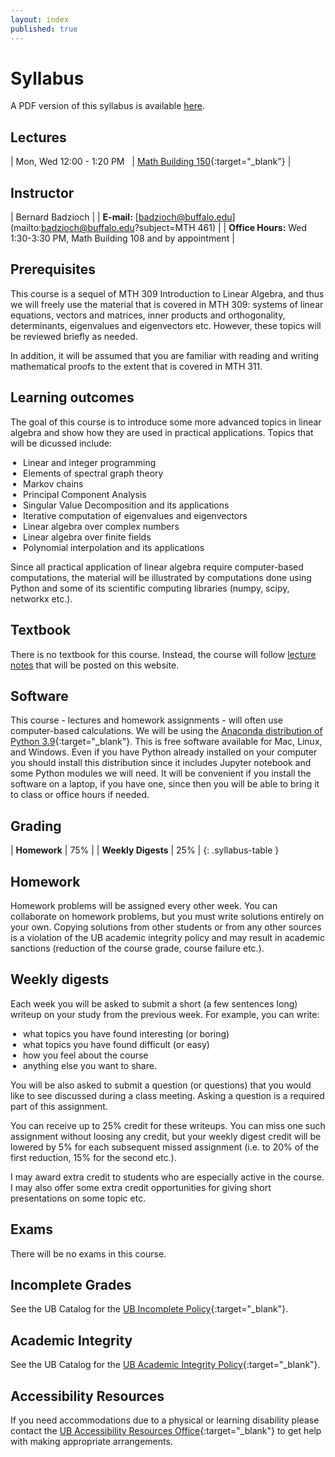 ```yaml
---
layout: index
published: true
---
```


<style>
table.syllabus-table td{
  padding-right: 10px;
  padding-left: 5px;

}

table.syllabus-table tr:hover {
  background-color: rgb(255, 255, 255);
}

ul {
  padding-left: 20px;
}
</style>


# Syllabus

A PDF version of this syllabus is available <a href="/assets/syllabus.pdf" markdown="0">here</a>.

## Lectures

| Mon, Wed 12:00 - 1:20 PM &nbsp; | [Math Building 150](http://www.buffalo.edu/home/visiting-ub/CampusMaps/maps.html#MATH){:target="_blank"} |


## Instructor

| Bernard Badzioch |
| **E-mail:** [badzioch@buffalo.edu](mailto:badzioch@buffalo.edu?subject=MTH 461) |
| **Office Hours:** Wed 1:30-3:30 PM, Math Building 108 and by appointment |


## Prerequisites

This course is a sequel of MTH 309 Introduction to Linear Algebra, and thus we will freely use
the material that is covered in MTH 309: systems of linear equations, vectors and matrices, inner
products and orthogonality, determinants, eigenvalues and eigenvectors etc. However,
these topics will be reviewed briefly as needed.

In addition, it will be assumed that you are familiar with reading and writing mathematical proofs to
the extent that is covered in MTH 311.

## Learning outcomes

The goal of this course is to introduce some more advanced topics in linear algebra
and show how they are used in practical applications. Topics that will be dicussed
include:

* Linear and integer programming
* Elements of spectral graph theory
* Markov chains
* Principal Component Analysis
* Singular Value Decomposition and its applications
* Iterative computation of eigenvalues and eigenvectors
* Linear algebra over complex numbers
* Linear algebra over finite fields
* Polynomial interpolation and its applications

Since all practical application of linear algebra require computer-based computations,
the material will be illustrated by computations done using Python and some of its
scientific computing libraries (numpy, scipy, networkx etc.).

## Textbook

There is no textbook for this course. Instead, the  course will follow [lecture notes](lecture_notes.md)
that will be posted on this website.

## Software

This course - lectures and homework assignments - will often use computer-based calculations.
We will be using the [Anaconda distribution of Python 3.9](https://www.anaconda.com/products/distribution){:target="_blank"}.
This is free software available for Mac, Linux, and Windows. Even if you have Python already
installed on your computer you should install this distribution since it includes Jupyter notebook
and some Python modules we will need. It will be convenient if you install the software on a laptop,
if you have one, since then you will be able to bring it to class or office hours if needed.


## Grading

| **Homework**                          | 75% |
| **Weekly Digests**                    | 25% |
{: .syllabus-table }

## Homework

Homework problems will be assigned every other week. You can collaborate on homework problems,
but you must write solutions entirely on your own. Copying solutions from other students or from
any other sources is a violation of the UB academic integrity policy and may result in academic
sanctions (reduction of the course grade, course failure etc.).


## Weekly digests

Each week you will be asked to submit a short (a few sentences long) writeup
on your study from the previous week. For example, you can write:

* what topics you have found interesting (or boring)
* what topics you have found difficult (or easy)
* how  you feel about the course
* anything else you want to share.

You will be also asked to submit a question (or questions) that you would like to
see discussed during a class meeting. Asking a question is a required part of this
assignment.

You can receive up to 25% credit for these writeups. You can miss one
such assignment without loosing any credit, but your weekly digest credit will be
lowered by 5% for each subsequent missed assignment (i.e. to 20% of the first reduction,
15% for the second etc.).

I may award extra credit to students who are especially active in the course.
I may also offer some extra credit opportunities for giving short presentations
on some topic etc.


## Exams

There will be no exams in this course.


## Incomplete Grades

See the UB Catalog for the [UB Incomplete Policy](https://catalog.buffalo.edu/policies/explanation.html){:target="_blank"}.


## Academic Integrity

See the UB Catalog for the [UB Academic Integrity Policy](https://catalog.buffalo.edu/policies/integrity.html){:target="_blank"}.


## Accessibility Resources

If you need accommodations due to a physical or learning disability please contact the
[UB Accessibility Resources Office](https://www.buffalo.edu/studentlife/who-we-are/departments/accessibility.html){:target="_blank"}
to get help with making appropriate arrangements.
